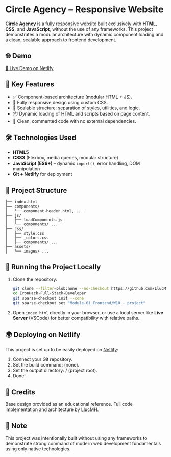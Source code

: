 # Circle Agency – Responsive Website

**Circle Agency** is a fully responsive website built exclusively with **HTML**, **CSS**, and **JavaScript**, without the use of any frameworks. This project demonstrates a modular architecture with dynamic component loading and a clean, scalable approach to frontend development.

## 🌐 Demo

[🔗 Live Demo on Netlify](https://your-site.netlify.app)

## 🧩 Key Features

- ✅ Component-based architecture (modular HTML + JS).
- 🎯 Fully responsive design using custom CSS.
- 📁 Scalable structure: separation of styles, utilities, and logic.
- 📦 Dynamic loading of HTML and scripts based on page content.
- 💬 Clean, commented code with no external dependencies.

## 🛠️ Technologies Used

- **HTML5**
- **CSS3** (Flexbox, media queries, modular structure)
- **JavaScript (ES6+)** – dynamic `import()`, error handling, DOM manipulation
- **Git + Netlify** for deployment

## 📁 Project Structure

```
├── index.html
├── components/
│   └── component-header.html, ...
├── js/
│   ├── loadComponents.js
│   └── components/ ...
├── css/
│   ├── style.css
│   ├── _colors.css
│   ├── components/ ...
├── assets/
│   └── images/ ...
```

## 🚀 Running the Project Locally

1. Clone the repository:

   ```bash
   git clone --filter=blob:none --no-checkout https://github.com/LlucMH/IronHack-Full-Stack-Developer.git
   cd IronHack-Full-Stack-Developer
   git sparse-checkout init --cone
   git sparse-checkout set "Module-01_Frontend/W10 - project"
   ```

2. Open `index.html` directly in your browser, or use a local server like **Live Server** (VSCode) for better compatibility with relative paths.

## 🌍 Deploying on Netlify

This project is set up to be easily deployed on [Netlify](earnest-horse-280491.netlify.app):

1. Connect your Git repository.
2. Set the build command: (none).
3. Set the output directory: / (project root).
4. Done!

## 🙌 Credits

Base design provided as an educational reference. Full code implementation and architecture by [LlucMH](https://github.com/LlucMH).

## 📌 Note

This project was intentionally built without using any frameworks to demonstrate strong command of modern web development fundamentals using only native technologies.
